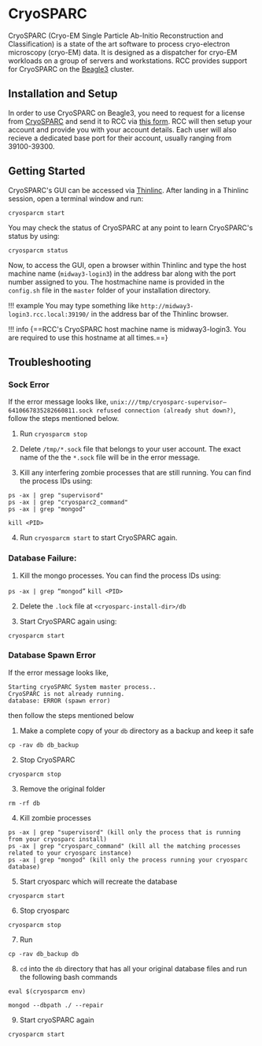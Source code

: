 # CryoSPARC

CryoSPARC (Cryo-EM Single Particle Ab-Initio Reconstruction and Classification) is a state of the art software to process cryo-electron microscopy (cryo-EM) data. It is designed as a dispatcher for cryo-EM workloads on a group of servers and workstations. RCC provides support for CryoSPARC on the [Beagle3](../../beagle3-overview.md) cluster. 

## Installation and Setup

In order to use CryoSPARC on Beagle3, you need to request for a license from [CryoSPARC](https://cryosparc.com/download) and send it to RCC via [this form](https://rcc.uchicago.edu/support-and-services/consulting-and-technical-support). RCC will then setup your account and provide you with your account details. Each user will also recieve a dedicated base port for their account, usually ranging from 39100-39300. 

## Getting Started

CryoSPARC's GUI can be accessed via [Thinlinc](../../thinlinc.md). After landing in a Thinlinc session, open a terminal window and run:

```
cryosparcm start
```

You may check the status of CryoSPARC at any point to learn CryoSPARC's status by using:

```
cryosparcm status
```
Now, to access the GUI, open a browser within Thinlinc and type the host machine name (``midway3-login3``) in the address bar along with the port number assigned to you. The hostmachine name is provided in the ``config.sh`` file in the ``master`` folder of your installation directory. 

!!! example
    You may type something like ``http://midway3-login3.rcc.local:39190/`` in the address bar of the Thinlinc browser. 

!!! info
    {==RCC's CryoSPARC host machine name is midway3-login3. You are required to use this hostname at all times.==}

## Troubleshooting

### Sock Error

If the error message looks like, 
```unix:///tmp/cryosparc-supervisor–6410667835282660811.sock refused connection (already shut down?)```, 
follow the steps mentioned below.

1. Run ```cryosparcm stop``` 

2. Delete ```/tmp/*.sock``` file that belongs to your user account. The exact name of the the ``*.sock`` file will be in the error message.

3. Kill any interfering zombie processes that are still running. You can find the process IDs using:
```
ps -ax | grep "supervisord"
ps -ax | grep "cryosparc2_command"
ps -ax | grep "mongod"
```
```
kill <PID>
```
4. Run ``cryosparcm start`` to start CryoSPARC again. 

### Database Failure:

1. Kill the mongo processes. You can find the process IDs using:

```ps -ax | grep “mongod”```
```kill <PID>```

2. Delete the ``.lock`` file at ``<cryosparc-install-dir>/db``

3. Start CryoSPARC again using:

```cryosparcm start```

### Database Spawn Error

If the error message looks like, 

```
Starting cryoSPARC System master process..
CryoSPARC is not already running.
database: ERROR (spawn error)
```

then follow the steps mentioned below

1. Make a complete copy of your ``db`` directory as a backup and keep it safe
```
cp -rav db db_backup
```

2. Stop CryoSPARC
```
cryosparcm stop
```

3. Remove the original folder 
```
rm -rf db
```

4. Kill zombie processes
```
ps -ax | grep "supervisord" (kill only the process that is running from your cryosparc install)
ps -ax | grep "cryosparc_command" (kill all the matching processes related to your cryosparc instance)
ps -ax | grep "mongod" (kill only the process running your cryosparc database)
```


5. Start cryosparc which  will recreate the database
```
cryosparcm start
```

6. Stop cryosparc 
```
cryosparcm stop
```

7. Run 
```
cp -rav db_backup db
```

8. ``cd`` into the ``db`` directory that has all your original database files and run the following bash commands
```
eval $(cryosparcm env)
```
```
mongod --dbpath ./ --repair
```

9. Start cryoSPARC again 
```
cryosparcm start
```



